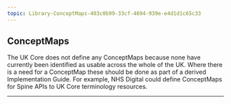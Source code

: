 ```yaml
---
topic: Library-ConceptMaps-403c0b99-33cf-4694-939e-e4d1d1c65c33
---
```

## ConceptMaps

The UK Core does not define any ConceptMaps because none have currently been identified as usable across the whole of the UK. Where there is a need for a ConceptMap these should be done as part of a derived Implementation Guide. For example, NHS Digital could define ConceptMaps for Spine APIs to UK Core terminology resources.

---


















